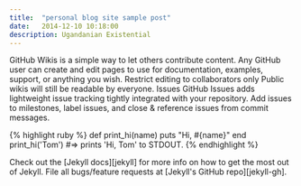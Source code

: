 ```yaml
---
title:  "personal blog site sample post"
date:   2014-12-10 10:18:00
description: Ugandanian Existential
---
```


GitHub Wikis is a simple way to let others contribute content. Any GitHub user can create and edit pages to use for documentation, examples, support, or anything you wish.
Restrict editing to collaborators only 
Public wikis will still be readable by everyone.
Issues 
GitHub Issues adds lightweight issue tracking tightly integrated with your repository. Add issues to milestones, label issues, and close & reference issues from commit messages.

{% highlight ruby %}
def print_hi(name)
  puts "Hi, #{name}"
end
print_hi('Tom')
#=> prints 'Hi, Tom' to STDOUT.
{% endhighlight %}

Check out the [Jekyll docs][jekyll] for more info on how to get the most out of Jekyll. File all bugs/feature requests at [Jekyll's GitHub repo][jekyll-gh].

